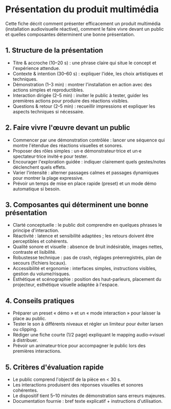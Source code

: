 <!-- %: BLOC2_SAVOIR7  -->
# Présentation du produit multimédia
<!-- %; -->

<!-- start-replace-subnav -->

<!-- end-replace-subnav -->


Cette fiche décrit comment présenter efficacement un produit multimédia (installation audiovisuelle réactive), comment le faire vivre devant un public et quelles composantes déterminent une bonne présentation.

## 1. Structure de la présentation
- Titre & accroche (10–20 s) : une phrase claire qui situe le concept et l'expérience attendue.
- Contexte & intention (30–60 s) : expliquer l'idée, les choix artistiques et techniques.
- Démonstration (1–3 min) : montrer l'installation en action avec des actions simples et reproductibles.
- Interaction dirigée (2–5 min) : inviter le public à tester, guider les premières actions pour produire des réactions visibles.
- Questions & retour (2–5 min) : recueillir impressions et expliquer les aspects techniques si nécessaire.

## 2. Faire vivre l'œuvre devant un public
- Commencer par une démonstration contrôlée : lancer une séquence qui montre l'étendue des réactions visuelles et sonores.
- Proposer des rôles simples : un·e démonstrateur·trice et un·e spectateur·trice invité·e pour tester.
- Encourager l'exploration guidée : indiquer clairement quels gestes/notes déclenchent quels effets.
- Varier l'intensité : alterner passages calmes et passages dynamiques pour montrer la plage expressive.
- Prévoir un temps de mise en place rapide (preset) et un mode démo automatique si besoin.

## 3. Composantes qui déterminent une bonne présentation
- Clarté conceptuelle : le public doit comprendre en quelques phrases le principe d'interaction.
- Réactivité : latence et sensibilité adaptées ; les retours doivent être perceptibles et cohérents.
- Qualité sonore et visuelle : absence de bruit indésirable, images nettes, contraste et lisibilité.
- Robustesse technique : pas de crash, réglages préenregistrés, plan de secours (fichiers locaux).
- Accessibilité et ergonomie : interfaces simples, instructions visibles, gestion du volume/risques.
- Esthétique et scénographie : position des haut-parleurs, placement du projecteur, esthétique visuelle adaptée à l'espace.

## 4. Conseils pratiques
- Préparer un preset « démo » et un « mode interaction » pour laisser la place au public.
- Tester le son à différents niveaux et régler un limiteur pour éviter larsen ou clipping.
- Rédiger une fiche courte (1/2 page) expliquant le mapping audio→visuel à distribuer.
- Prévoir un animateur·trice pour accompagner le public lors des premières interactions.

## 5. Critères d'évaluation rapide
- Le public comprend l'objectif de la pièce en < 30 s.
- Les interactions produisent des réponses visuelles et sonores cohérentes.
- Le dispositif tient 5–10 minutes de démonstration sans erreurs majeures.
- Documentation fournie : bref texte explicatif + instructions d'utilisation.

